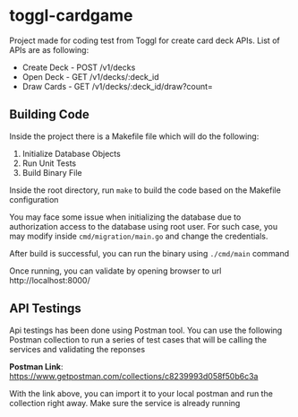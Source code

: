 # toggl-cardgame

Project made for coding test from Toggl for create card deck APIs. List of APIs are as following:

* Create Deck - POST /v1/decks
* Open Deck - GET /v1/decks/:deck_id
* Draw Cards - GET /v1/decks/:deck_id/draw?count=

## Building Code
Inside the project there is a Makefile file which will do the following:
1. Initialize Database Objects
2. Run Unit Tests
3. Build Binary File

Inside the root directory, run `make` to build the code based on the Makefile configuration

You may face some issue when initializing the database due to authorization access to the database using root user. For such case, you may modify inside `cmd/migration/main.go` and change the credentials.

After build is successful, you can run the binary using `./cmd/main` command

Once running, you can validate by opening browser to url http://localhost:8000/

## API Testings
Api testings has been done using Postman tool. You can use the following Postman collection to run a series of test cases that will be calling the services and validating the reponses

**Postman Link**:
https://www.getpostman.com/collections/c8239993d058f50b6c3a

With the link above, you can import it to your local postman and run the collection right away. Make sure the service is already running
